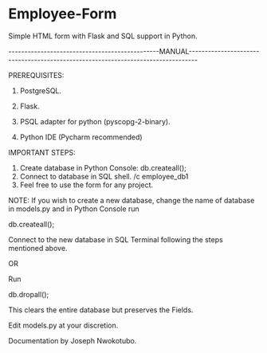 # Employee-Form
Simple HTML form with Flask and SQL support in Python.

-----------------------------------------------MANUAL---------------------------------------------------------------------------------


  PREREQUISITES:
  
  1) PostgreSQL.
  
  2) Flask.
  
  3) PSQL adapter for python (pyscopg-2-binary).
  
  4) Python IDE (Pycharm recommended)


  IMPORTANT STEPS:
  1) Create database in Python Console:
    db.createall();
  2) Connect to database in SQL shell.
    /c employee_db1
  3) Feel free to use the form for any project.



NOTE: If you wish to create a new database, change the name of database in models.py and in Python Console run 

db.createall(); 

Connect to the new database in SQL Terminal following the steps mentioned above.

OR

Run 

db.dropall();

This clears the entire database but preserves the Fields.

Edit models.py at your discretion.


Documentation by Joseph Nwokotubo.

